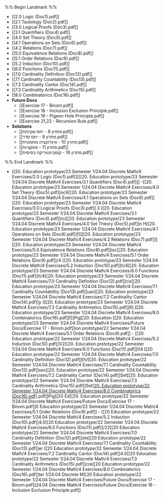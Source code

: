 %% Begin Landmark %%
- [[2.0 Logic (Doc1).pdf]]
- [[2.1 Tautology (Doc2).pdf]]
- [[3.0 Logical Proofs (Doc3).pdf]]
- [[3.1 Quantifiers (Doc4).pdf]]
- [[4.0 Set Theory (Doc5).pdf]]
- [[4.1 Operations on Sets (Doc6).pdf]]
- [[4.2 Relations (Doc7).pdf]]
- [[5.0 Equivalence Relations (Doc8).pdf]]
- [[5.1 Order Relations (Doc9).pdf]]
- [[5.2 Induction (Doc10).pdf]]
- [[6.0 Functions (Doc11).pdf]]
- [[7.0 Cardinality Definition (Doc12).pdf]]
- [[7.1 Cardinality Countability (Doc13).pdf]]
- [[7.2 Cardinality Cantor (Doc14).pdf]]
- [[7.3 Cardinality Arithmetics (Doc15).pdf]]
- [[8.0 Combinatorics (Doc16).pdf]]
- **Future Docs**
	- [[Exercise 17 - Binom.pdf]]
	- [[Exercise 18 - Inclusion Exclusion Principle.pdf]]
	- [[Exercise 19 - Pigeon Hole Principle.pdf]]
	- [[Exercise 21,22 - Recursion Rule.pdf]]
- **Solutions**
	- [[פתרון 8 - יחס שקילות.pdf]]
	- [[פתרון 9 - יחס סדר.pdf]]
	- [[פתרון 10 - אינדוקציה מתמטית.pdf]]
	- [[פתרון 11 - פונקציות.pdf]]
	- [[פתרון 16 - קומבינטוריקה בסיסית.pdf]]

%% End Landmark %%
- [[20. Education prototype/23 Semester 1/24.04 Discrete Math/4 Exercises/2.0 Logic (Doc1).pdf]][[[20. Education prototype/23 Semester 1/24.04 Discrete Math/4 Exercises/3.1 Quantifiers (Doc4).pdf]]]
-[[20. Education prototype/23 Semester 1/24.04 Discrete Math/4 Exercises/4.0 Set Theory (Doc5).pdf]]oc9[[20. Education prototype/23 Semester 1/24.04 Discrete Math/4 Exercises/4.1 Operations on Sets (Doc6).pdf]][[20. Education prototype/23 Semester 1/24.04 Discrete Math/4 Exercises/3.0 Logical Proofs (Doc3).pdf]].3 [[20. Education prototype/23 Semester 1/24.04 Discrete Math/4 Exercises/3.1 Quantifiers (Doc4).pdf]]rci[[20. Education prototype/23 Semester 1/24.04 Discrete Math/4 Exercises/4.0 Set Theory (Doc5).pdf]]n H[[20. Education prototype/23 Semester 1/24.04 Discrete Math/4 Exercises/4.1 Operations on Sets (Doc6).pdf]]f]][[20. Education prototype/23 Semester 1/24.04 Discrete Math/4 Exercises/4.2 Relations (Doc7).pdf]]]
	[[20. Education prototype/23 Semester 1/24.04 Discrete Math/4 Exercises/5.0 Equivalence Relations (Doc8).pdf]]isc[[20. Education prototype/23 Semester 1/24.04 Discrete Math/4 Exercises/5.1 Order Relations (Doc9).pdf]]/4 [[20. Education prototype/23 Semester 1/24.04 Discrete Math/4 Exercises/5.2 Induction (Doc10).pdf]]h/4[[20. Education prototype/23 Semester 1/24.04 Discrete Math/4 Exercises/6.0 Functions (Doc11).pdf]]h/4[[20. Education prototype/23 Semester 1/24.04 Discrete Math/4 Exercises/7.0 Cardinality Definition (Doc12).pdf]]cis[[20. Education prototype/23 Semester 1/24.04 Discrete Math/4 Exercises/7.1 Cardinality Countability (Doc13).pdf]]uan[[20. Education prototype/23 Semester 1/24.04 Discrete Math/4 Exercises/7.2 Cardinality Cantor (Doc14).pdf]]y ([[20. Education prototype/23 Semester 1/24.04 Discrete Math/4 Exercises/7.3 Cardinality Arithmetics (Doc15).pdf]]6).[[20. Education prototype/23 Semester 1/24.04 Discrete Math/4 Exercises/8.0 Combinatorics (Doc16).pdf]]f]]Pig[[20. Education [[20. Education prototype/23 Semester 1/24.04 Discrete Math/4 Exercises/Future Docs/Exercise 17 - Binom.pdf]]ion prototype/22 Semester 1/24.04 Discrete Math/4 Exercises/5.1 Order Relations (Doc9).pdf]]	- [[20. Education prototype/22 Semester 1/24.04 Discrete Math/4 Exercises/5.2 Induction (Doc10).pdf]]1/2[[20. Education prototype/22 Semester 1/24.04 Discrete Math/4 Exercises/6.0 Functions (Doc11).pdf]]04 [[20. Education prototype/22 Semester 1/24.04 Discrete Math/4 Exercises/7.0 Cardinality Definition (Doc12).pdf]]th/[[20. Education prototype/22 Semester 1/24.04 Discrete Math/4 Exercises/7.1 Cardinality Countability (Doc13).pdf]]ses[[20. Education prototype/22 Semester 1/24.04 Discrete Math/4 Exercises/7.2 Cardinality Cantor (Doc14).pdf]]Set[[20. Education prototype/22 Semester 1/24.04 Discrete Math/4 Exercises/7.3 Cardinality Arithmetics (Doc15).pdf]]Set[[20. Education prototype/22 Semester 1/24.04 Discrete Math/4 Exercises/8.0 Combinatorics (Doc16).pdf]](Doc7).pdf]]Pig[[20 Ed[[20. Education prototype/22 Semester 1/24.04 Discrete Math/4 Exercises/Future Docs/Exercise 17 - Binom.pdf]]0 Education prototype/22 Semester 1/24.04 Discrete Math/4 Exercises/5.1 Order Relations (Doc9).pdf]]	- [[20 Education prototype/22 Semester 1/24.04 Discrete Math/4 Exercises/5.2 Induction (Doc10).pdf]]4.0[[20 Education prototype/22 Semester 1/24.04 Discrete Math/4 Exercises/6.0 Functions (Doc11).pdf]]/22[[20 Education prototype/22 Semester 1/24.04 Discrete Math/4 Exercises/7.0 Cardinality Definition (Doc12).pdf]]ste[[20 Education prototype/22 Semester 1/24.04 Discrete Math/4 Exercises/7.1 Cardinality Countability (Doc13).pdf]]er [[20 Education prototype/22 Semester 1/24.04 Discrete Math/4 Exercises/7.2 Cardinality Cantor (Doc14).pdf]]4.0[[20 Education prototype/22 Semester 1/24.04 Discrete Math/4 Exercises/7.3 Cardinality Arithmetics (Doc15).pdf]]cre[[20 Education prototype/22 Semester 1/24.04 Discrete Math/4 Exercises/8.0 Combinatorics (Doc16).pdf]]ter 1/24.04 Discrete M[[20 Education prototype/22 Semester 1/24.04 Discrete Math/4 Exercises/Future Docs/Exercise 17 - Binom.pdf]]24.04 Discrete Math/4 Exercises/Future Docs/Exercise 18 - Inclusion Exclusion Principle.pdf]]
